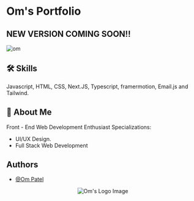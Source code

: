 # Om's Portfolio

## NEW VERSION COMING SOON!!

![om](https://github.com/omunite215/Portfolio/assets/78680563/b999a0c8-9229-44ef-a570-22217a6227d5)

## 🛠 Skills
Javascript, HTML, CSS, Next.JS, Typescript, framermotion, Email.js and Tailwind.

## 🚀 About Me
Front - End Web Development Enthusiast
Specializations:
- UI/UX Design.
- Full Stack Web Development

## Authors

- [@Om Patel](https://github.com/omunite215)

<p align="center">
  <img src="https://github.com/omunite215/Portfolio/assets/78680563/e321bc88-228d-477c-8878-5366526ed567" alt="Om's Logo Image"/>
</p>
